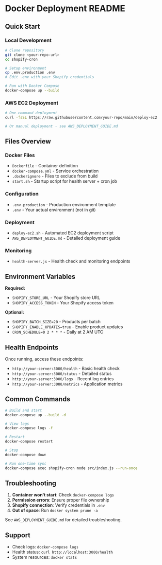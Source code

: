 # Docker Deployment README

## Quick Start

### Local Development
```bash
# Clone repository
git clone <your-repo-url>
cd shopify-cron

# Setup environment
cp .env.production .env
# Edit .env with your Shopify credentials

# Run with Docker Compose
docker-compose up --build
```

### AWS EC2 Deployment
```bash
# One-command deployment
curl -fsSL https://raw.githubusercontent.com/your-repo/main/deploy-ec2.sh | sudo bash

# Or manual deployment - see AWS_DEPLOYMENT_GUIDE.md
```

## Files Overview

### Docker Files
- `Dockerfile` - Container definition
- `docker-compose.yml` - Service orchestration
- `.dockerignore` - Files to exclude from build
- `start.sh` - Startup script for health server + cron job

### Configuration
- `.env.production` - Production environment template
- `.env` - Your actual environment (not in git)

### Deployment
- `deploy-ec2.sh` - Automated EC2 deployment script
- `AWS_DEPLOYMENT_GUIDE.md` - Detailed deployment guide

### Monitoring
- `health-server.js` - Health check and monitoring endpoints

## Environment Variables

**Required:**
- `SHOPIFY_STORE_URL` - Your Shopify store URL
- `SHOPIFY_ACCESS_TOKEN` - Your Shopify access token

**Optional:**
- `SHOPIFY_BATCH_SIZE=20` - Products per batch
- `SHOPIFY_ENABLE_UPDATES=true` - Enable product updates
- `CRON_SCHEDULE=0 2 * * *` - Daily at 2 AM UTC

## Health Endpoints

Once running, access these endpoints:
- `http://your-server:3000/health` - Basic health check
- `http://your-server:3000/status` - Detailed status
- `http://your-server:3000/logs` - Recent log entries
- `http://your-server:3000/metrics` - Application metrics

## Common Commands

```bash
# Build and start
docker-compose up --build -d

# View logs
docker-compose logs -f

# Restart
docker-compose restart

# Stop
docker-compose down

# Run one-time sync
docker-compose exec shopify-cron node src/index.js --run-once
```

## Troubleshooting

1. **Container won't start**: Check `docker-compose logs`
2. **Permission errors**: Ensure proper file ownership
3. **Shopify connection**: Verify credentials in `.env`
4. **Out of space**: Run `docker system prune -a`

See `AWS_DEPLOYMENT_GUIDE.md` for detailed troubleshooting.

## Support

- Check logs: `docker-compose logs`
- Health status: `curl http://localhost:3000/health`
- System resources: `docker stats`
